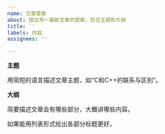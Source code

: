 ```yaml
---
name: 文章提案  
about: 提出写一篇新文章的提案，包含主题和大纲
title: ''
labels: 内容           
assignees: ''

---
```


**主题**

用简短的语言描述文章主题，如“C和C++的联系与区别”。

**大纲**

简要描述文章会有哪些部分，大概讲哪些内容。

如果能用列表形式给出各部分标题更好。
